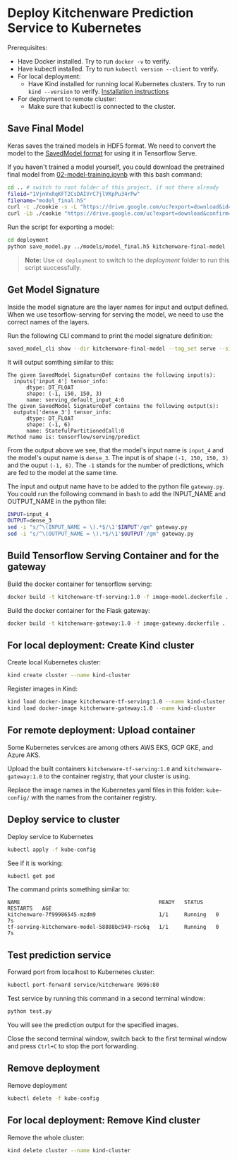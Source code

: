 # Deploy Kitchenware Prediction Service to Kubernetes

Prerequisites:
* Have Docker installed. Try to run `docker -v` to verify.
* Have kubectl installed. Try to run `kubectl version --client` to verify.
* For local deployment: 
    * Have Kind installed for running local Kubernetes clusters. Try to run `kind --version` to verify. [Installation instructions](https://kind.sigs.k8s.io/docs/user/quick-start/#installation)
* For deployment to remote cluster: 
    * Make sure that kubectl is connected to the cluster.

## Save Final Model

Keras saves the trained models in HDF5 format. We need to convert the model to the [SavedModel format](https://www.tensorflow.org/guide/saved_model#the_savedmodel_format_on_disk) for using it in Tensorflow Serve.

If you haven't trained a model yourself, you could download the pretrained final model from [02-model-training.ipynb](../02-model-training.ipynb) with this bash command:
```bash
cd .. # switch to root folder of this project, if not there already
fileid="1VjnVxRqKFT2CsDAIVrC7jlVKpPu34rPw"
filename="model_final.h5"
curl -c ./cookie -s -L "https://drive.google.com/uc?export=download&id=${fileid}" > /dev/null
curl -Lb ./cookie "https://drive.google.com/uc?export=download&confirm=`awk '/download/ {print $NF}' ./cookie`&id=${fileid}" -o "models/${filename}"
```

Run the script for exporting a model:

```bash
cd deployment
python save_model.py ../models/model_final.h5 kitchenware-final-model
```

> **Note:** Use `cd deployment` to switch to the *deployment* folder to run this script successfully.


## Get Model Signature

Inside the model signature are the layer names for input and output defined. When we use tesorflow-serving for serving the model, we need to use the correct names of the layers.

Run the following CLI command to print the model signature definition:


```bash
saved_model_cli show --dir kitchenware-final-model --tag_set serve --signature_def serving_default
```

It will output somthing similar to this:
```
The given SavedModel SignatureDef contains the following input(s):
  inputs['input_4'] tensor_info:
      dtype: DT_FLOAT
      shape: (-1, 150, 150, 3)
      name: serving_default_input_4:0
The given SavedModel SignatureDef contains the following output(s):
  outputs['dense_3'] tensor_info:
      dtype: DT_FLOAT
      shape: (-1, 6)
      name: StatefulPartitionedCall:0
Method name is: tensorflow/serving/predict
```

From the output above we see, that the model's input name is `input_4` and the model's ouput name is `dense_3`. The input is of shape `(-1, 150, 150, 3)` and the ouput `(-1, 6)`. The `-1` stands for the number of predictions, which are fed to the model at the same time.

The input and output name have to be added to the python file `gateway.py`.
You could run the following command in bash to add the INPUT_NAME and OUTPUT_NAME in the python file:
```bash
INPUT=input_4
OUTPUT=dense_3
sed -i "s/^\(INPUT_NAME = \).*$/\1'$INPUT'/gm" gateway.py
sed -i "s/^\(OUTPUT_NAME = \).*$/\1'$OUTPUT'/gm" gateway.py
```


## Build Tensorflow Serving Container and for the gateway

Build the docker container for tensorflow serving:
```bash
docker build -t kitchenware-tf-serving:1.0 -f image-model.dockerfile .
```

Build the docker container for the Flask gateway:
```bash
docker build -t kitchenware-gateway:1.0 -f image-gateway.dockerfile .
```


## For local deployment: Create Kind cluster

Create local Kubernetes cluster:
```bash
kind create cluster --name kind-cluster
```

Register images in Kind:
```bash
kind load docker-image kitchenware-tf-serving:1.0 --name kind-cluster
kind load docker-image kitchenware-gateway:1.0 --name kind-cluster
```

## For remote deployment: Upload container

Some Kubernetes services are among others AWS EKS, GCP GKE, and Azure AKS.

Upload the built containers `kitchenware-tf-serving:1.0` and `kitchenware-gateway:1.0` to the container registry, that your cluster is using.

Replace the image names in the Kubernetes yaml files in this folder: `kube-config/` with the names from the container registry.


## Deploy service to cluster

Deploy service to Kubernetes
```bash
kubectl apply -f kube-config
```

See if it is working:
```bash
kubectl get pod
```
The command prints something similar to:
```Output
NAME                                            READY   STATUS    RESTARTS   AGE
kitchenware-7f99986545-mzdm9                    1/1     Running   0          7s
tf-serving-kitchenware-model-58888bc949-rsc6q   1/1     Running   0          7s
```

## Test prediction service

Forward port from localhost to Kubernetes cluster:
```bash
kubectl port-forward service/kitchenware 9696:80
```

Test service by running this command in a second terminal window:
```bash
python test.py
```
You will see the prediction output for the specified images.

Close the second terminal window, switch back to the first terminal window and press `Ctrl+C` to stop the port forwarding.


## Remove deployment

Remove deployment
```bash
kubectl delete -f kube-config
```

## For local deployment: Remove Kind cluster

Remove the whole cluster:
```bash
kind delete cluster --name kind-cluster
```